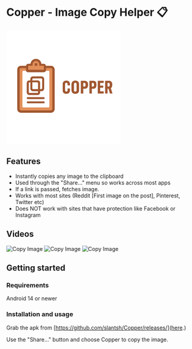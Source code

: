 # Copper - Image Copy Helper 📋
<img src="copperlogo.png" alt="Copper logo" width="300"/>

## Features
- Instantly copies any image to the clipboard
- Used through the "Share..." menu so works across most apps
- If a link is passed, fetches image.
- Works with most sites (Reddit [First image on the post], Pinterest, Twitter etc)
- Does NOT work with sites that have protection like Facebook or Instagram

## Videos

![Copy Image](readmestuff/copyimage.gif)
![Copy Image](readmestuff/copylink1.gif)
![Copy Image](readmestuff/copylink2.gif)


## Getting started

### Requirements

Android 14 or newer

### Installation and usage

Grab the apk from [https://github.com/slantsh/Copper/releases/](here.)

Use the "Share..." button and choose Copper to copy the image.

 


